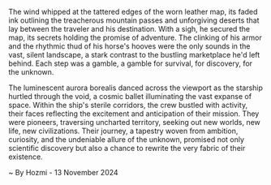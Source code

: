 
The wind whipped at the tattered edges of the worn leather map, its faded ink outlining the treacherous mountain passes and unforgiving deserts that lay between the traveler and his destination. With a sigh, he secured the map, its secrets holding the promise of adventure. The clinking of his armor and the rhythmic thud of his horse's hooves were the only sounds in the vast, silent landscape, a stark contrast to the bustling marketplace he'd left behind. Each step was a gamble, a gamble for survival, for discovery, for the unknown.

The luminescent aurora borealis danced across the viewport as the starship hurtled through the void, a cosmic ballet illuminating the vast expanse of space. Within the ship's sterile corridors, the crew bustled with activity, their faces reflecting the excitement and anticipation of their mission. They were pioneers, traversing uncharted territory, seeking out new worlds, new life, new civilizations. Their journey, a tapestry woven from ambition, curiosity, and the undeniable allure of the unknown, promised not only scientific discovery but also a chance to rewrite the very fabric of their existence. 

~ By Hozmi - 13 November 2024
